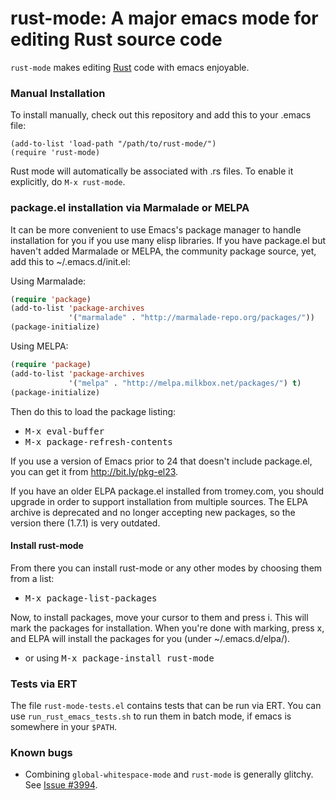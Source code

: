rust-mode: A major emacs mode for editing Rust source code
==========================================================

`rust-mode` makes editing [Rust](http://rust-lang.org) code with emacs
enjoyable.


### Manual Installation

To install manually, check out this repository and add this to your .emacs
file:

    (add-to-list 'load-path "/path/to/rust-mode/")
    (require 'rust-mode)

Rust mode will automatically be associated with .rs files. To enable it
explicitly, do `M-x rust-mode`.

### package.el installation via Marmalade or MELPA

It can be more convenient to use Emacs's package manager to handle
installation for you if you use many elisp libraries. If you have
package.el but haven't added Marmalade or MELPA, the community package source,
yet, add this to ~/.emacs.d/init.el:

Using Marmalade:

```lisp
(require 'package)
(add-to-list 'package-archives
             '("marmalade" . "http://marmalade-repo.org/packages/"))
(package-initialize)
```

Using MELPA:

```lisp
(require 'package)
(add-to-list 'package-archives
             '("melpa" . "http://melpa.milkbox.net/packages/") t)
(package-initialize)
```

Then do this to load the package listing:

* <kbd>M-x eval-buffer</kbd>
* <kbd>M-x package-refresh-contents</kbd>

If you use a version of Emacs prior to 24 that doesn't include
package.el, you can get it from http://bit.ly/pkg-el23.

If you have an older ELPA package.el installed from tromey.com, you
should upgrade in order to support installation from multiple sources.
The ELPA archive is deprecated and no longer accepting new packages,
so the version there (1.7.1) is very outdated.

#### Install rust-mode

From there you can install rust-mode or any other modes by choosing
them from a list:

* <kbd>M-x package-list-packages</kbd>

Now, to install packages, move your cursor to them and press i. This
will mark the packages for installation. When you're done with
marking, press x, and ELPA will install the packages for you (under
~/.emacs.d/elpa/).

* or using <kbd>M-x package-install rust-mode

### Tests via ERT

The file `rust-mode-tests.el` contains tests that can be run via ERT.  You can
use `run_rust_emacs_tests.sh` to run them in batch mode, if emacs is somewhere
in your `$PATH`.

### Known bugs

* Combining `global-whitespace-mode` and `rust-mode` is generally glitchy.
  See [Issue #3994](https://github.com/mozilla/rust/issues/3994).
